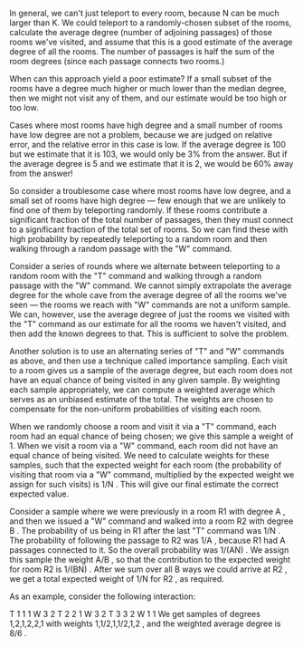 In general, we can't just teleport to every room, because N can be much larger than K. We could teleport to a randomly-chosen subset of the rooms, calculate the average degree (number of adjoining passages) of those rooms we've visited, and assume that this is a good estimate of the average degree of all the rooms. The number of passages is half the sum of the room degrees (since each passage connects two rooms.)

When can this approach yield a poor estimate? If a small subset of the rooms have a degree much higher or much lower than the median degree, then we might not visit any of them, and our estimate would be too high or too low.

Cases where most rooms have high degree and a small number of rooms have low degree are not a problem, because we are judged on relative error, and the relative error in this case is low. If the average degree is 100 but we estimate that it is 103, we would only be 3% from the answer. But if the average degree is 5 and we estimate that it is 2, we would be 60% away from the answer!

So consider a troublesome case where most rooms have low degree, and a small set of rooms have high degree — few enough that we are unlikely to find one of them by teleporting randomly. If these rooms contribute a significant fraction of the total number of passages, then they must connect to a significant fraction of the total set of rooms. So we can find these with high probability by repeatedly teleporting to a random room and then walking through a random passage with the "W" command.

Consider a series of rounds where we alternate between teleporting to a random room with the "T" command and walking through a random passage with the "W" command. We cannot simply extrapolate the average degree for the whole cave from the average degree of all the rooms we've seen — the rooms we reach with "W" commands are not a uniform sample. We can, however, use the average degree of just the rooms we visited with the "T" command as our estimate for all the rooms we haven't visited, and then add the known degrees to that. This is sufficient to solve the problem.

Another solution is to use an alternating series of "T" and "W" commands as above, and then use a technique called importance sampling. Each visit to a room gives us a sample of the average degree, but each room does not have an equal chance of being visited in any given sample. By weighting each sample appropriately, we can compute a weighted average which serves as an unbiased estimate of the total. The weights are chosen to compensate for the non-uniform probabilities of visiting each room.

When we randomly choose a room and visit it via a "T" command, each room had an equal chance of being chosen; we give this sample a weight of 1. When we visit a room via a "W" command, each room did not have an equal chance of being visited. We need to calculate weights for these samples, such that the expected weight for each room (the probability of visiting that room via a "W" command, multiplied by the expected weight we assign for such visits) is 1/N
. This will give our final estimate the correct expected value.

Consider a sample where we were previously in a room R1
with degree A
, and then we issued a "W" command and walked into a room R2
with degree B
. The probability of us being in R1
after the last "T" command was 1/N
. The probability of following the passage to R2
was 1/A
, because R1
had A
passages connected to it. So the overall probability was 1/(AN)
. We assign this sample the weight A/B
, so that the contribution to the expected weight for room R2
is 1/(BN)
. After we sum over all B
ways we could arrive at R2
, we get a total expected weight of 1/N
for R2
, as required.

As an example, consider the following interaction:

T 1
1 1
W
3 2
T 2
2 1
W
3 2
T 3
3 2
W
1 1
We get samples of degrees 1,2,1,2,2,1
with weights 1,1/2,1,1/2,1,2
, and the weighted average degree is 8/6
.
